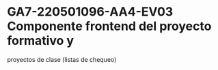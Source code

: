 # GA7-220501096-AA4-EV03 Componente frontend del proyecto formativo y
proyectos de clase (listas de chequeo)
